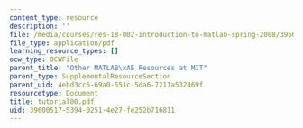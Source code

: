```yaml
---
content_type: resource
description: ''
file: /media/courses/res-18-002-introduction-to-matlab-spring-2008/39600517539402514e27fe252b716811_tutorial00.pdf
file_type: application/pdf
learning_resource_types: []
ocw_type: OCWFile
parent_title: "Other MATLAB\xAE Resources at MIT"
parent_type: SupplementalResourceSection
parent_uid: 4ebd3cc6-69a0-551c-5da6-7211a532469f
resourcetype: Document
title: tutorial00.pdf
uid: 39600517-5394-0251-4e27-fe252b716811
---
```

